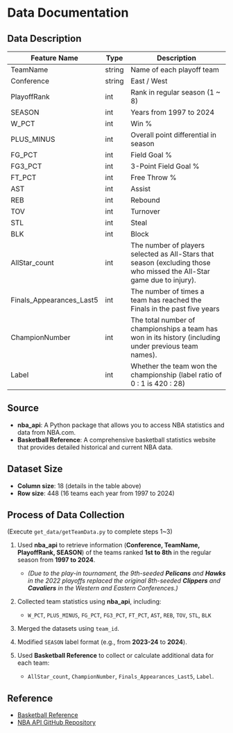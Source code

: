 # Data Documentation

## Data Description

| Feature Name              | Type    | Description |
|---------------------------|---------|-------------|
| TeamName                 | string  | Name of each playoff team |
| Conference               | string  | East / West |
| PlayoffRank              | int     | Rank in regular season (1 ~ 8) |
| SEASON                   | int     | Years from 1997 to 2024 |
| W_PCT                    | int     | Win % |
| PLUS_MINUS               | int     | Overall point differential in season |
| FG_PCT                   | int     | Field Goal % |
| FG3_PCT                  | int     | 3-Point Field Goal % |
| FT_PCT                   | int     | Free Throw % |
| AST                      | int     | Assist |
| REB                      | int     | Rebound |
| TOV                      | int     | Turnover |
| STL                      | int     | Steal |
| BLK                      | int     | Block |
| AllStar_count            | int     | The number of players selected as All-Stars that season (excluding those who missed the All-Star game due to injury). |
| Finals_Appearances_Last5 | int     | The number of times a team has reached the Finals in the past five years |
| ChampionNumber           | int     | The total number of championships a team has won in its history (including under previous team names). |
| Label                    | int     | Whether the team won the championship (label ratio of 0 : 1 is 420 : 28) |

## Source
- **nba_api**: A Python package that allows you to access NBA statistics and data from NBA.com.
- **Basketball Reference**: A comprehensive basketball statistics website that provides detailed historical and current NBA data.

## Dataset Size
- **Column size**: 18 (details in the table above)
- **Row size**: 448 (16 teams each year from 1997 to 2024)

## Process of Data Collection
(Execute `get_data/getTeamData.py` to complete steps 1~3)

1. Used **nba_api** to retrieve information (**Conference, TeamName, PlayoffRank, SEASON**) of the teams ranked **1st to 8th** in the regular season from **1997 to 2024**.  
   - *(Due to the play-in tournament, the 9th-seeded **Pelicans** and **Hawks** in the 2022 playoffs replaced the original 8th-seeded **Clippers** and **Cavaliers** in the Western and Eastern Conferences.)*

2. Collected team statistics using **nba_api**, including:
   - `W_PCT`, `PLUS_MINUS`, `FG_PCT`, `FG3_PCT`, `FT_PCT`, `AST`, `REB`, `TOV`, `STL`, `BLK`

3. Merged the datasets using `team_id`.
4. Modified `SEASON` label format (e.g., from **2023-24** to **2024**).
5. Used **Basketball Reference** to collect or calculate additional data for each team:
   - `AllStar_count`, `ChampionNumber`, `Finals_Appearances_Last5`, `Label`.
## Reference
- [Basketball Reference](https://www.basketball-reference.com)
- [NBA API GitHub Repository](https://github.com/swar/nba_api/tree/master/src/nba_api)


